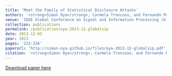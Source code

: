 ```yaml
---
title: 'Meet the Family of Statistical Disclosure Attacks'
authors: '<strong>Simon Oya</strong>, Carmela Troncoso, and Fernando Pérez-González'
venue: 'IEEE Global Conference on Signal and Information Processing (GlobalSIP)'
collection: publications
permalink: /publication/oya-2013-12-globalsip
date: 2013-12-03
year: 2013
pages: '223-236'
paperurl: 'http://simon-oya.github.io/files/oya-2013-12-globalsip.pdf'
citation: '<strong>Simon Oya</strong>, Carmela Troncoso, and Fernando Pérez-González. &quot;Meet the Family of Statistical Disclosure Attacks&quot; <i>IEEE Global Conference on Signal and Information Processing</i>. (pp. 233-236). IEEE, 2013.'
---
```


[Download paper here](http://simon-oya.github.io/files/oya-2013-12-globalsip.pdf)
